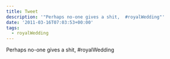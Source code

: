 ```yaml
---
title: Tweet
description: '"Perhaps no-one gives a shit,  #royalWedding"'
date: '2011-03-16T07:03:53+00:00'
tags:
  - royalWedding
---
```

Perhaps no-one gives a shit,  #royalWedding
